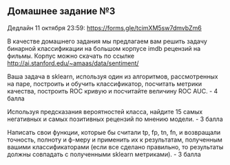 ## Домашнее задание №3

Дедлайн 11 октября 23:59: https://forms.gle/tcimXM5sw7dmvbZm6

В качестве домашнего задания мы предлагаем вам решить задачу бинарной классификации на большом корпусе imdb рецензий на фильмы. 
Корпус можно скачать по ссылке http://ai.stanford.edu/~amaas/data/sentiment/

Ваша задача в sklearn, используя один из алгоритмов, рассмотренных на паре, построить и обучить классификатор, посчитать метрики качества, построить ROC кривую и посчитайте величину ROC AUC.  - 4 балла

Используя предсказания вероятностей класса, найдите 15 самых негативных и самых позитивных рецензий по мнению модели. - 3 балла

Написать свои функции, которые бы считали tp, fp, tn, fn, и возвращали точность, полноту и ф-меру и применить их к результатам, полученным вашими классификаторами (если все сделано правильно, то результаты должны совпадать с полученными  sklearn метриками). - 3 балла
